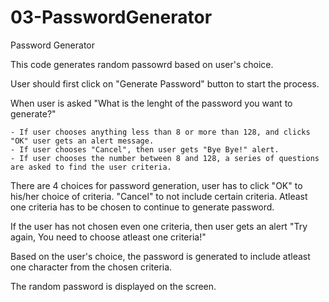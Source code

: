 # 03-PasswordGenerator
Password Generator

This code generates random passowrd based on user's choice.

User should first click on "Generate Password" button to
start the process.

When user is asked "What is the lenght of the password you want to generate?" 

    - If user chooses anything less than 8 or more than 128, and clicks "OK" user gets an alert message.
    - If user chooses "Cancel", then user gets "Bye Bye!" alert.
    - If user chooses the number between 8 and 128, a series of questions are asked to find the user criteria.

There are 4 choices for password generation, user has to click "OK" to his/her choice of criteria. "Cancel"
to not include certain criteria. Atleast one criteria has to be chosen to continue to generate password.

If the user has not chosen even one criteria, then user gets an alert 
"Try again, You need to choose atleast one criteria!"

Based on the user's choice, the password is generated to include atleast one character from the chosen criteria.

The random password is displayed on the screen.
